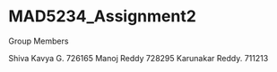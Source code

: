 # MAD5234_Assignment2

Group Members 

Shiva Kavya G.    726165
Manoj Reddy       728295
Karunakar Reddy.  711213
